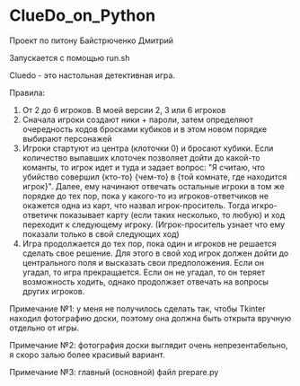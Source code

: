 # ClueDo_on_Python
Проект по питону Байстрюченко Дмитрий


Запускается с помощью run.sh

Cluedo - это настольная детективная игра.

Правила:
1. От 2 до 6 игроков. В моей версии 2, 3 или 6 игроков
2. Сначала игроки создают ники + пароли, затем определяют очередность ходов бросками кубиков и в этом новом порядке выбирают персонажей
3. Игроки стартуют из центра (клоточки 0) и бросают кубики. Если количество выпавших клоточек позволяет дойти до какой-то команты, то игрок идет и туда и задает вопрос: "Я считаю, что убийство совершил {кто-то} {чем-то} в {той комнате, где находится игрок}". Далее, ему начинают отвечать остальные игроки в том же порядке до тех пор, пока у какого-то из игроков-ответчиков не окажется одна из карт, что назвал игрок-проситель. Тогда игкро-ответичк показывает карту (если таких несколько, то любую) и ход переходит к следующему игроку. (Игрок-проситель узнает что ему показали только в свой следующих ход)
4. Игра продолжается до тех пор, пока один и игроков не решается сделать свое решение. Для этого в свой ход игрок должен дойти до центрального поля и высказать свои предположения. Если он угадал, то игра прекращается. Если он не угадал, то он теряет возможность ходить, однако продолжает отвечать на вопросы других игроков.

Примечание №1: у меня не получилось сделать так, чтобы Tkinter находил фотографию доски, поэтому она должна быть открыта вручную отдельно от игры.


Примечание №2: фотография доски выглядит очень непрезентабельно, я скоро залью более красивый вариант.


Примечание №3: главный (основной) файл prepare.py
